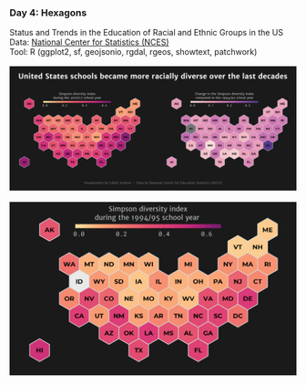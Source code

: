 ### Day 4: Hexagons
Status and Trends in the Education of Racial and Ethnic Groups in the US
<br>
Data: [National Center for Statistics (NCES)](https://nces.ed.gov/programs/raceindicators/index.asp)
<br>
Tool: R (ggplot2, sf, geojsonio, rgdal, rgeos, showtext, patchwork)
<br><br>
![./Day04_Hexagons/Hexagons_SchoolDiversity_hex.png](https://raw.githubusercontent.com/Z3tt/30DayMapChallenge/master/contributions/Day04_Hexagons/Hexagons_SchoolDiversity_hex.png)
<br><br>
![./Day04_Hexagons/Hexagons_SchoolDiversity_hex_1994.png](https://raw.githubusercontent.com/Z3tt/30DayMapChallenge/master/contributions/Day04_Hexagons/Hexagons_SchoolDiversity_hex_1994.png)
